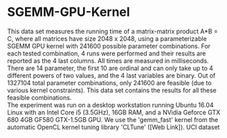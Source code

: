 # SGEMM-GPU-Kernel
This data set measures the running time of a matrix-matrix product A*B = C, where all matrices have size 2048 x 2048, using a parameterizable SGEMM GPU kernel with 241600 possible parameter combinations. For each tested combination, 4 runs were performed and their results are reported as the 4 last columns. All times are measured in milliseconds. 
There are 14 parameter, the first 10 are ordinal and can only take up to 4 different powers of two values, and the 4 last variables are binary. Out of 1327104 total parameter combinations, only 241600 are feasible (due to various kernel constraints). This data set contains the results for all these feasible combinations.  
The experiment was run on a desktop workstation running Ubuntu 16.04 Linux with an Intel Core i5 (3.5GHz), 16GB RAM, and a NVidia Geforce GTX 680 4GB GF580 GTX-1.5GB GPU. We use the 'gemm_fast' kernel from the automatic OpenCL kernel tuning library 'CLTune' ([Web Link]).
UCI dataset
